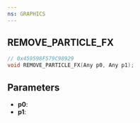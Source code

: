 ```yaml
---
ns: GRAPHICS
---
```

## REMOVE_PARTICLE_FX

```c
// 0x459598F579C98929
void REMOVE_PARTICLE_FX(Any p0, Any p1);
```

## Parameters
* **p0**:
* **p1**:
